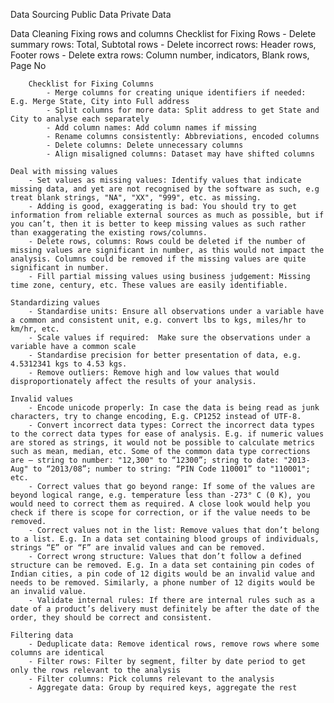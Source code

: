 Data Sourcing
    Public Data
    Private Data

Data Cleaning
    Fixing rows and columns
        Checklist for Fixing Rows
            - Delete summary rows: Total, Subtotal rows
            - Delete incorrect rows: Header rows, Footer rows
            - Delete extra rows: Column number, indicators, Blank rows, Page No

        Checklist for Fixing Columns
            - Merge columns for creating unique identifiers if needed: E.g. Merge State, City into Full address
            - Split columns for more data: Split address to get State and City to analyse each separately
            - Add column names: Add column names if missing
            - Rename columns consistently: Abbreviations, encoded columns
            - Delete columns: Delete unnecessary columns
            - Align misaligned columns: Dataset may have shifted columns
        
    Deal with missing values
        - Set values as missing values: Identify values that indicate missing data, and yet are not recognised by the software as such, e.g treat blank strings, "NA", "XX", "999", etc. as missing.
        - Adding is good, exaggerating is bad: You should try to get information from reliable external sources as much as possible, but if you can’t, then it is better to keep missing values as such rather than exaggerating the existing rows/columns.
        - Delete rows, columns: Rows could be deleted if the number of missing values are significant in number, as this would not impact the analysis. Columns could be removed if the missing values are quite significant in number.
        - Fill partial missing values using business judgement: Missing time zone, century, etc. These values are easily identifiable.
    
    Standardizing values
        - Standardise units: Ensure all observations under a variable have a common and consistent unit, e.g. convert lbs to kgs, miles/hr to km/hr, etc.
        - Scale values if required:  Make sure the observations under a variable have a common scale
        - Standardise precision for better presentation of data, e.g. 4.5312341 kgs to 4.53 kgs.
        - Remove outliers: Remove high and low values that would disproportionately affect the results of your analysis.
    
    Invalid values
        - Encode unicode properly: In case the data is being read as junk characters, try to change encoding, E.g. CP1252 instead of UTF-8.
        - Convert incorrect data types: Correct the incorrect data types to the correct data types for ease of analysis. E.g. if numeric values are stored as strings, it would not be possible to calculate metrics such as mean, median, etc. Some of the common data type corrections are — string to number: "12,300" to “12300”; string to date: "2013-Aug" to “2013/08”; number to string: “PIN Code 110001” to "110001"; etc.
        - Correct values that go beyond range: If some of the values are beyond logical range, e.g. temperature less than -273° C (0 K), you would need to correct them as required. A close look would help you check if there is scope for correction, or if the value needs to be removed.
        - Correct values not in the list: Remove values that don’t belong to a list. E.g. In a data set containing blood groups of individuals, strings “E” or “F” are invalid values and can be removed.
        - Correct wrong structure: Values that don’t follow a defined structure can be removed. E.g. In a data set containing pin codes of Indian cities, a pin code of 12 digits would be an invalid value and needs to be removed. Similarly, a phone number of 12 digits would be an invalid value.
        - Validate internal rules: If there are internal rules such as a date of a product’s delivery must definitely be after the date of the order, they should be correct and consistent.

    Filtering data
        - Deduplicate data: Remove identical rows, remove rows where some columns are identical
        - Filter rows: Filter by segment, filter by date period to get only the rows relevant to the analysis
        - Filter columns: Pick columns relevant to the analysis
        - Aggregate data: Group by required keys, aggregate the rest